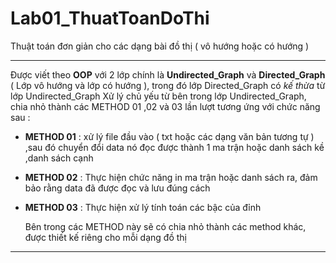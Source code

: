 # Lab01_ThuatToanDoThi
Thuật toán đơn giản cho các dạng bài đồ thị ( vô hướng hoặc có hướng )
*************************************************************************************************************************************************************************
Được viết theo **OOP** với 2 lớp chính là **Undirected_Graph** và **Directed_Graph** ( Lớp vô hướng và lớp có hướng ), trong đó lớp Directed_Graph có _kế thừa_ từ lớp Undirected_Graph 
Xử lý chủ yếu từ bên trong lớp Undirected_Graph, chia nhỏ thành các METHOD 01 ,02 và 03 lần lượt tương ứng với chức năng sau :
+ **METHOD 01**  : xử lý file đầu vào ( txt hoặc các dạng văn bản tương tự ) ,sau đó chuyển đổi data nó đọc được thành 1 ma trận hoặc danh sách kề ,danh sách cạnh
+ **METHOD 02** : Thực hiện chức năng in ma trận hoặc danh sách ra, đảm bảo rằng data đã được đọc và lưu đúng cách
+ **METHOD 03**  : Thực hiện xử lý tính toán các bậc của đỉnh

  Bên trong các METHOD này sẽ có chia nhỏ thành các method khác, được thiết kế riêng cho mỗi dạng đồ thị
*************************************************************************************************************************************************************************
